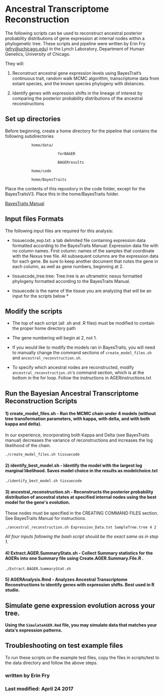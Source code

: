 # Ancestral Transcriptome Reconstruction

The following scripts can be used to reconstruct ancestral posterior probability distributions of gene expression at internal nodes within a phylogenetic tree. These scripts and pipeline were written by Erin Fry (efry@uchicago.edu) in the Lynch Laboratory, Department of Human Genetics, University of Chicago.

They will:

1) Reconstruct ancestral gene expression levels using BayesTrait’s continuous trait, random walk MCMC algorithm, transcriptome data from extant species, and the known species phylogeny with distances.

2) Identify genes with expression shifts in the lineage of interest by comparing the posterior probability distributions of the ancestral reconstructions

## Set up directories

Before beginning, create a home directory for the pipeline that contains the following subdirectories

				home/data/
					
							forBAGER
							
							BAGERresults
				
				home/code
				
				home/BayesTraits
				
				
Place the contents of this repository in the code folder, except for the BayesTraitsV3. Place this in the home/BayesTraits folder.

[BayesTraits Manual](http://www.evolution.rdg.ac.uk/BayesTraitsV3/Files/BayesTraitsV3.Manual.pdf)


## Input files Formats

The following input files are required for this analysis:

 - tissuecode_exp.txt: a tab delimited file containing expression data formatted according to the BayesTraits Manual: Expression data file with no column names. First column: names of the samples that coordinate with the Nexus tree file. All subsequent columns are the expression data for each gene. Be sure to keep another document that notes the gene in each column, as well as gene numbers, beginning at 2.

 - tissuecode_tree.tree: Tree.tree is an ultrametric nexus formatted phylogeny formatted according to the BayesTraits Manual.

* tissuecode is the name of the tissue you are analyzing that will be an input for the scripts below *


## Modify the scripts

 - The top of each script (all .sh and .R files) must be modified to contain the proper home directory path

 - The gene numbering will begin at 2, not 1. 

 - If you would like to modify the models ran in BayesTraits, you will need to manually change the command sections of `create_model_files.sh` and `ancestral_reconstruction.sh`. 

 - To specify which ancestral nodes are reconstructed, modify `ancestral_reconstruction.sh`'s command section, which is at the bottom in the for loop. Follow the instructions in AGERinstructions.txt

## Run the Bayesian Ancestral Transcriptome Reconstruction Scripts


#### 1) create_model_files.sh - Run the MCMC chain under 4 models (without tree transformation parameters, with kappa, with delta, and with both kappa and delta).
In our experience, incorporating both Kappa and Delta (see BayesTraits manual) decreases the variance of reconstructions and increases the log likelihood of the chain.

```
./create_model_files.sh tissuecode
```


#### 2) identify_best_model.sh - Identify the model with the largest log marginal likelihood. Saves model choice in the results as modelchoice.txt

```
./identify_best_model.sh tissuecode
```


#### 3) ancestral_reconstruction.sh - Reconstructs the posterior probability distribution of ancestral states at specified internal nodes using the best model for the gene's evolution. 
   These nodes must be specified in the CREATING COMMAND FILES section. See BayesTraits Manual for instructions.

```
./ancestral_reconstruction.sh Expression_Data.txt SampleTree.tree 4 2
```
   
_All four inputs following the bash script should be the exact same as in step 1._


#### 4) Extract.AGER.SummaryStats.sh - Collect Summary statistics for the AGERs into one Summary file using Create.AGER.Summary.File.R .

```
./Extract.BAGER.SummaryStat.sh
```

#### 5) AGERAnalysis.Rmd - Analyzes Ancestral Transcriptome Reconstructions to identify genes with expression shifts. Best used in R studio.



## Simulate gene expression evolution across your tree.

**Using the `SimulateAGER.Rmd` file, you may simulate data that matches your data's expression patterns.**


## Troubleshooting on test example files

To run these scripts on the example test files, copy the files in scripts/test to the data directory and follow the above steps.

### written by Erin Fry
### Last modified: April 24 2017